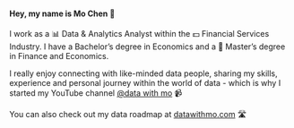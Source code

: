 #### Hey, my name is Mo Chen 👋

I work as a 📊 Data & Analytics Analyst within the 💵 Financial Services Industry. I have a Bachelor’s degree in Economics and a 📖 Master’s degree in Finance and Economics.

I really enjoy connecting with like-minded data people, sharing my skills, experience and personal journey within the world of data - which is why I started my YouTube channel [@data with mo](https://www.youtube.com/@datawithmo) 📹

You can also check out my data roadmap at [datawithmo.com](https://datawithmo.com/) 🛣️

<!--
**mochen862/mochen862** is a ✨ _special_ ✨ repository because its `README.md` (this file) appears on your GitHub profile.

Here are some ideas to get you started:

- 🔭 I’m currently working on ...
- 🌱 I’m currently learning ...
- 👯 I’m looking to collaborate on ...
- 🤔 I’m looking for help with ...
- 💬 Ask me about ...
- 📫 How to reach me: ...
- 😄 Pronouns: ...
- ⚡ Fun fact: ...
-->
